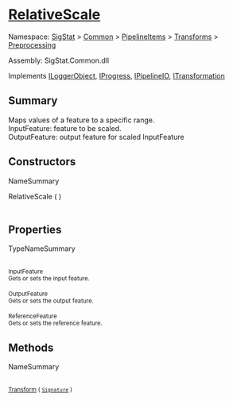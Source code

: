 # [RelativeScale](./RelativeScale.md)

Namespace: [SigStat]() > [Common](./../../../README.md) > [PipelineItems]() > [Transforms]() > [Preprocessing](./README.md)

Assembly: SigStat.Common.dll

Implements [ILoggerObject](./../../../ILoggerObject.md), [IProgress](./../../../Helpers/IProgress.md), [IPipelineIO](./../../../Pipeline/IPipelineIO.md), [ITransformation](./../../../ITransformation.md)

## Summary
Maps values of a feature to a specific range.  <br>InputFeature: feature to be scaled.<br>OutputFeature: output feature for scaled InputFeature

## Constructors

NameSummary

RelativeScale (  )<br><sub></sub><br>


## Properties

TypeNameSummary

<br><sub>InputFeature</sub><br><sub>Gets or sets the input feature.</sub><br>
<br><sub>OutputFeature</sub><br><sub>Gets or sets the output feature.</sub><br>
<br><sub>ReferenceFeature</sub><br><sub>Gets or sets the reference feature.</sub><br>


## Methods

NameSummary

<br><sub>[Transform](./Methods/RelativeScale-100663787.md) ( [`Signature`](./../../../Signature.md) )</sub><br><sub></sub><br>


